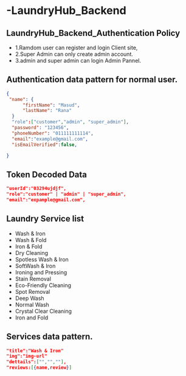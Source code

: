 # -LaundryHub_Backend

## LaundryHub_Backend_Authentication Policy

- 1.Ramdom user can register and login Client site,
- 2.Super Admin can only create admin account.
- 3.admin and super admin can login Admin Pannel.

## Authentication data pattern for normal user.

```json
{
 "name": {
      "firstName": "Masud",
      "lastName": "Rana"
  }
  "role":["customer","admin", "super_admin"],
  "password": "123456",
  "phoneNumber": "011111111114",
  "email":"example@gmail.com",
  "isEmailVerified":false,

}
```

## Token Decoded Data

```json
"userId":"03294ujdjf",
"role":"customer" | "admin" | "super_admin",
"email":"expample@gmail.com",
```

## Laundry Service list

- Wash & Iron
- Wash & Fold
- Iron & Fold
- Dry Cleaning
- Spotless Wash & Iron
- SoftWash & Iron
- Ironing and Pressing
- Stain Removal
- Eco-Friendly Cleaning
- Spot Removal
- Deep Wash
- Normal Wash
- Crystal Clear Cleaning
- Iron and Fold

## Services data pattern.

```json
"title":"Wash & Iron"
"img":"img-url"
"dettails":["","",""],
"reviews:[{name,review}]

```
